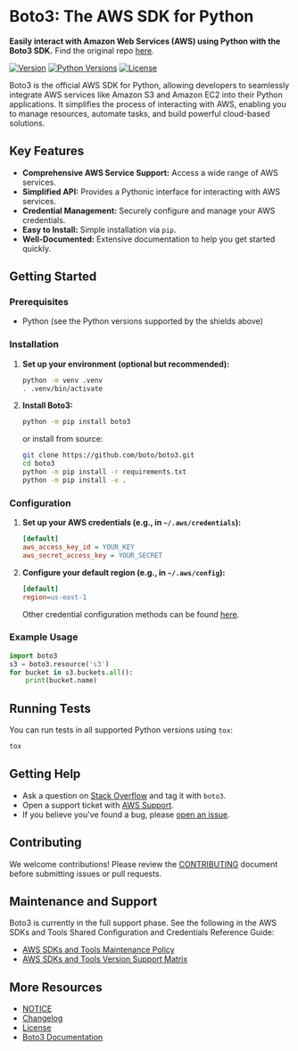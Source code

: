 # Boto3: The AWS SDK for Python

**Easily interact with Amazon Web Services (AWS) using Python with the Boto3 SDK.**  Find the original repo [here](https://github.com/boto/boto3).

[![Version](http://img.shields.io/pypi/v/boto3.svg?style=flat)](https://pypi.python.org/pypi/boto3/)
[![Python Versions](https://img.shields.io/pypi/pyversions/boto3.svg?style=flat)](https://pypi.python.org/pypi/boto3/)
[![License](http://img.shields.io/pypi/l/boto3.svg?style=flat)](https://github.com/boto/boto3/blob/develop/LICENSE)

Boto3 is the official AWS SDK for Python, allowing developers to seamlessly integrate AWS services like Amazon S3 and Amazon EC2 into their Python applications.  It simplifies the process of interacting with AWS, enabling you to manage resources, automate tasks, and build powerful cloud-based solutions.

## Key Features

*   **Comprehensive AWS Service Support:** Access a wide range of AWS services.
*   **Simplified API:**  Provides a Pythonic interface for interacting with AWS services.
*   **Credential Management:** Securely configure and manage your AWS credentials.
*   **Easy to Install:** Simple installation via `pip`.
*   **Well-Documented:** Extensive documentation to help you get started quickly.

## Getting Started

### Prerequisites

*   Python (see the Python versions supported by the shields above)

### Installation

1.  **Set up your environment (optional but recommended):**

    ```bash
    python -m venv .venv
    . .venv/bin/activate
    ```

2.  **Install Boto3:**

    ```bash
    python -m pip install boto3
    ```
    
    or install from source:
    ```bash
    git clone https://github.com/boto/boto3.git
    cd boto3
    python -m pip install -r requirements.txt
    python -m pip install -e .
    ```

### Configuration

1.  **Set up your AWS credentials (e.g., in `~/.aws/credentials`):**

    ```ini
    [default]
    aws_access_key_id = YOUR_KEY
    aws_secret_access_key = YOUR_SECRET
    ```

2.  **Configure your default region (e.g., in `~/.aws/config`):**

    ```ini
    [default]
    region=us-east-1
    ```

    Other credential configuration methods can be found [here](https://boto3.amazonaws.com/v1/documentation/api/latest/guide/credentials.html).

### Example Usage

```python
import boto3
s3 = boto3.resource('s3')
for bucket in s3.buckets.all():
    print(bucket.name)
```

## Running Tests

You can run tests in all supported Python versions using `tox`:

```bash
tox
```

## Getting Help

*   Ask a question on [Stack Overflow](https://stackoverflow.com/) and tag it with `boto3`.
*   Open a support ticket with [AWS Support](https://console.aws.amazon.com/support/home#/).
*   If you believe you've found a bug, please [open an issue](https://github.com/boto/boto3/issues/new).

## Contributing

We welcome contributions! Please review the [CONTRIBUTING](https://github.com/boto/boto3/blob/develop/CONTRIBUTING.rst) document before submitting issues or pull requests.

## Maintenance and Support

Boto3 is currently in the full support phase. See the following in the AWS SDKs and Tools Shared Configuration and Credentials Reference Guide:

*   [AWS SDKs and Tools Maintenance Policy](https://docs.aws.amazon.com/sdkref/latest/guide/maint-policy.html)
*   [AWS SDKs and Tools Version Support Matrix](https://docs.aws.amazon.com/sdkref/latest/guide/version-support-matrix.html)

## More Resources

*   [NOTICE](https://github.com/boto/boto3/blob/develop/NOTICE)
*   [Changelog](https://github.com/boto/boto3/blob/develop/CHANGELOG.rst)
*   [License](https://github.com/boto/boto3/blob/develop/LICENSE)
*   [Boto3 Documentation](https://boto3.amazonaws.com/v1/documentation/api/latest/index.html)